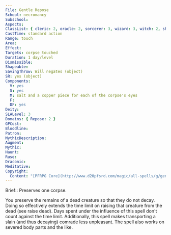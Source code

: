 ```yaml
---
File: Gentle Repose
School: necromancy
Subschool: 
Aspects: 
ClassList: { cleric: 2, oracle: 2, sorcerer: 3, wizard: 3, witch: 2, shaman: 2, occultist: 3, spiritualist: 2, medium: 2 }
CastTime: standard action
Range: touch
Area: 
Effect: 
Targets: corpse touched
Duration: 1 day/level
Dismissible: 
Shapeable: 
SavingThrow: Will negates (object)
SR: yes (object)
Components:
  V: yes
  S: yes
  M: salt and a copper piece for each of the corpse's eyes
  F: 
  DF: yes
Deity: 
SLALevel: 3
Domains: { Repose: 2 }
GPCost: 
Bloodline: 
Patron: 
MythicDescription: 
Augment: 
Mythic: 
Haunt: 
Ruse: 
Draconic: 
Meditative: 
Copyright:
  Content: "[PFRPG Core](http://www.d20pfsrd.com/magic/all-spells/g/gentle-repose)"
---
```

Brief:: Preserves one corpse.

You preserve the remains of a dead creature so that they do not decay. Doing so effectively extends the time limit on raising that creature from the dead (see raise dead). Days spent under the influence of this spell don't count against the time limit.  Additionally, this spell makes transporting a slain (and thus decaying) comrade less unpleasant.  The spell also works on severed body parts and the like.
